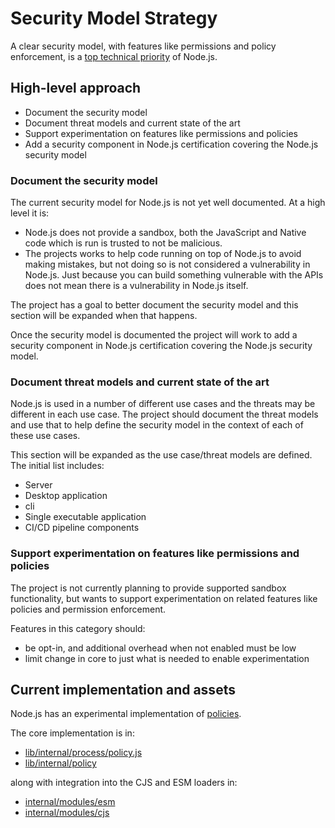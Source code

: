 # Security Model Strategy

A clear security model, with features like permissions and policy enforcement,
is a
[top technical priority](https://github.com/nodejs/node/blob/master/doc/contributing/technical-priorities.md#permissionspoliciessecurity-model)
of Node.js.

## High-level approach

* Document the security model
* Document threat models and current state of the art
* Support experimentation on features like permissions and policies
* Add a security component in Node.js certification covering
  the Node.js security model

### Document the security model

The current security model for Node.js is not yet well documented.
At a high level it is:

* Node.js does not provide a sandbox, both the JavaScript and
  Native code which is run is trusted to not be malicious.
* The projects works to help code running on top of Node.js to avoid
  making mistakes, but not doing so is not considered a
  vulnerability in Node.js. Just because you can build something
  vulnerable with the APIs does not mean there is a vulnerability
  in Node.js itself.

The project has a goal to better document the security model
and this section will be expanded when that happens.

Once the security model is documented the project will work
to add a security component in Node.js certification covering
the Node.js security model.

### Document threat models and current state of the art

Node.js is used in a number of different use cases and the
threats may be different in each use case. The project
should document the threat models and use that to
help define the security model in the context of each
of these use cases.

This section will be expanded as the use case/threat
models are defined. The initial list includes:

* Server
* Desktop application
* cli
* Single executable application
* CI/CD pipeline components

### Support experimentation on features like permissions and policies

The project is not currently planning to provide supported
sandbox functionality, but wants to support experimentation on
related features like policies and permission enforcement.

Features in this category should:

* be opt-in, and additional overhead when not enabled must be low
* limit change in core to just what is needed to enable experimentation

## Current implementation and assets

Node.js has an experimental implementation of
[policies](https://nodejs.org/docs/latest/api/policy.html#policies).

The core implementation is in:

* [lib/internal/process/policy.js](https://github.com/nodejs/node/blob/master/lib/internal/process/policy.js)
* [lib/internal/policy](https://github.com/nodejs/node/tree/master/lib/internal/policy)

along with integration into the CJS and ESM loaders in:

* [internal/modules/esm](https://github.com/nodejs/node/tree/master/lib/internal/modules/esm)
* [internal/modules/cjs](https://github.com/nodejs/node/tree/master/lib/internal/modules/cjs)

